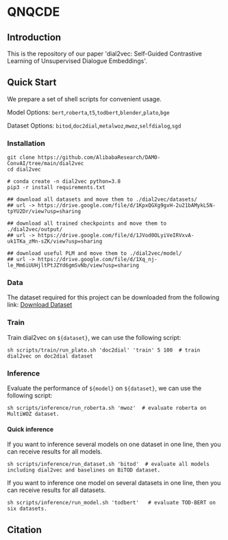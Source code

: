 # QNQCDE

## Introduction
This is the repository of our paper 'dial2vec: Self-Guided Contrastive Learning of Unsupervised Dialogue Embeddings'.

## Quick Start
We prepare a set of shell scripts for convenient usage.

Model Options: `bert`,`roberta`,`t5`,`todbert`,`blender`,`plato`,`bge`

Dataset Options: `bitod`,`doc2dial`,`metalwoz`,`mwoz`,`selfdialog`,`sgd`

### Installation
```shell
git clone https://github.com/AlibabaResearch/DAMO-ConvAI/tree/main/dial2vec
cd dial2vec

# conda create -n dial2vec python=3.8
pip3 -r install requirements.txt

## download all datasets and move them to ./dial2vec/datasets/
## url -> https://drive.google.com/file/d/1KpxQGXg9gvH-2u21bAMykL5N-tpYU2Dr/view?usp=sharing

## download all trained checkpoints and move them to ./dial2vec/output/
## url -> https://drive.google.com/file/d/1JVod0OLyiVeIRVxvA-uk1TKa_zMn-sZK/view?usp=sharing

## download useful PLM and move them to ./dial2vec/model/
## url -> https://drive.google.com/file/d/1Xq_nj-le_Mm6iUUHjltPtJZYd6gmSvNb/view?usp=sharing
```

### Data
The dataset required for this project can be downloaded from the following link:
[Download Dataset](https://drive.google.com/drive/folders/1sNowWiejo_Hwf1y1HSl9w2PDLK1BUxRj?usp=sharing)

### Train
Train dial2vec on `${dataset}`, we can use the following script:

```shell
sh scripts/train/run_plato.sh 'doc2dial' 'train' 5 100  # train dial2vec on doc2dial dataset
```

### Inference
Evaluate the performance of `${model}` on `${dataset}`, we can use the following script:

```shell
sh scripts/inference/run_roberta.sh 'mwoz'  # evaluate roberta on MultiWOZ dataset.
```

#### Quick inference
If you want to inference several models on one dataset in one line, then you can receive results for all models.

```shell
sh scripts/inference/run_dataset.sh 'bitod'  # evaluate all models including dial2vec and baselines on BiTOD dataset.
```

If you want to inference one model on several datasets in one line, then you can receive results for all datasets.

```shell
sh scripts/inference/run_model.sh 'todbert'   # evaluate TOD-BERT on six datasets.
```

## Citation

